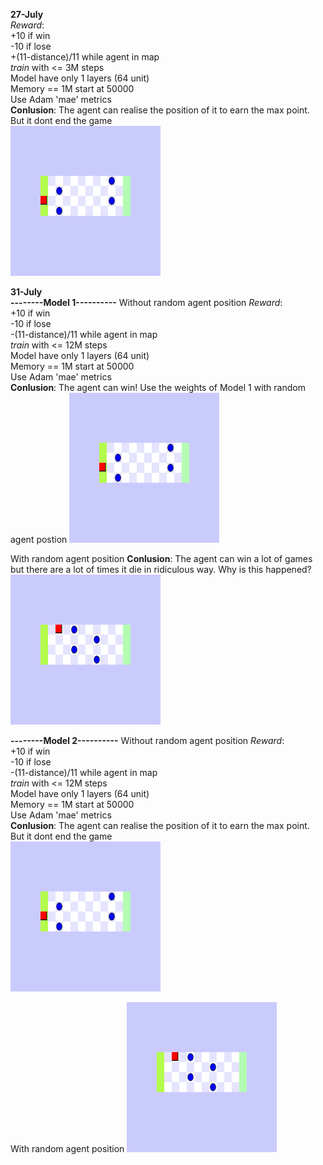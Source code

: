 **27-July**\
*Reward*: \
+10 if win\
-10 if lose\
+(11-distance)/11 while agent in map\
*train* with <= 3M steps\
Model have only 1 layers (64 unit)\
Memory == 1M start at 50000\
Use Adam  'mae' metrics\
**Conlusion**: The agent can realise the position of it to earn the max point. But it dont end the game\
<img src="27-July.gif" width="240" height="240"/>

**31-July**\
**--------Model 1----------**
Without random agent position
*Reward*: \
+10 if win\
-10 if lose\
-(11-distance)/11 while agent in map\
*train* with <= 12M steps\
Model have only 1 layers (64 unit)\
Memory == 1M start at 50000\
Use Adam  'mae' metrics\
**Conlusion**: The agent can win! Use the weights of Model 1 with random agent postion
<img src="31-July-model1-1.gif" width="240" height="240"/>


With random agent position
**Conlusion**: The agent can win a lot of games but there are a lot of times it die in ridiculous way. Why is this happened?
<img src="31-July-model1-2.gif" width="240" height="240"/>

**--------Model 2----------**
Without random agent position
*Reward*: \
+10 if win\
-10 if lose\
-(11-distance)/11 while agent in map\
*train* with <= 12M steps\
Model have only 1 layers (64 unit)\
Memory == 1M start at 50000\
Use Adam  'mae' metrics\
**Conlusion**: The agent can realise the position of it to earn the max point. But it dont end the game\
<img src="31-July-model1-1.gif" width="240" height="240"/>


With random agent position
<img src="31-July-model1-2.gif" width="240" height="240"/>

